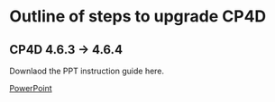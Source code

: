 # Outline of steps to upgrade CP4D

## CP4D 4.6.3 -> 4.6.4

Downlaod the PPT instruction guide here. 

[PowerPoint](../ppt/CP4D%20Upgrade%204.6.3%20-%204.6.4.pptx)

